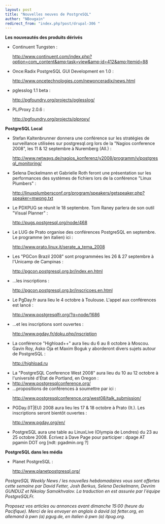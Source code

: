 ```yaml
---
layout: post
title: "Nouvelles neuves de PostgreSQL"
author: "NBougain"
redirect_from: "index.php?post/drupal-306 "
---
```




<!--break-->

<p><strong>Les nouveautés des produits dérivés</strong></p>

<ul>

<li>Continuent Tungsten&nbsp;:

<a target="_blank" href="http://www.continuent.com/index.php?option=com_content&amp;task=view&amp;id=412&amp;Itemid=88">http://www.continuent.com/index.php?option=com_content&amp;task=view&amp;id=412&amp;Itemid=88</a></li>

<li>Once:Radix PostgreSQL GUI Development en 1.0&nbsp;:

<a target="_blank" href="http://www.oncetechnologies.com/newonceradix/news.html">http://www.oncetechnologies.com/newonceradix/news.html</a></li>

<li>pglesslog 1.1 beta&nbsp;:

<a target="_blank" href="http://pgfoundry.org/projects/pglesslog/">http://pgfoundry.org/projects/pglesslog/</a></li>

<li>PL/Proxy 2.0.6&nbsp;:

<a target="_blank" href="http://pgfoundry.org/projects/plproxy/">http://pgfoundry.org/projects/plproxy/</a></li>

</ul>

<p><strong>PostgreSQL Local</strong></p>

<ul>

<li>Stefan Kaltenbrunner donnera une conférence sur les stratégies de surveillance utilisées sur postgresql.org lors de la "Nagios conference 2008", les 11 &amp; 12 septembre à Nuremberg (All.)&nbsp;:

<a target="_blank" href="http://www.netways.de/nagios_konferenz/y2008/programm/v/postgresql_monitoring/">http://www.netways.de/nagios_konferenz/y2008/programm/v/postgresql_monitoring/</a></li>

<li>Selena Deckelmann et Gabrielle Roth feront une présentation sur les performances des systèmes de fichiers lors de la conférence "Linux Plumbers"&nbsp;:

<a target="_blank" href="http://linuxplumbersconf.org/program/speakers/getspeaker.php?speaker=mwong.txt">http://linuxplumbersconf.org/program/speakers/getspeaker.php?speaker=mwong.txt</a></li>

<li>Le PDXPUG se réunit le 18 septembre. Tom Raney parlera de son outil "Visual Planner"&nbsp;:

<a target="_blank" href="http://pugs.postgresql.org/node/468">http://pugs.postgresql.org/node/468</a></li>

<li>Le LUG de Prato organise des conférences PostgreSQL en septembre. Le programme (en italien) ici&nbsp;:

<a target="_blank" href="http://www.prato.linux.it/serate_a_tema_2008">http://www.prato.linux.it/serate_a_tema_2008</a></li>

<li>Les "PGCon Brazil 2008" sont programmées les 26 &amp; 27 septembre à l'Unicamp de Campinas&nbsp;:

<a target="_blank" href="http://pgcon.postgresql.org.br/index.en.html">http://pgcon.postgresql.org.br/index.en.html</a></li>

<li>...les inscriptions&nbsp;:

<a target="_blank" href="http://pgcon.postgresql.org.br/inscricoes.en.html">http://pgcon.postgresql.org.br/inscricoes.en.html</a></li>

<li>Le PgDay.fr aura lieu le 4 octobre à Toulouse. L'appel aux conférences est lancé&nbsp;:

<a target="_blank" href="http://www.postgresqlfr.org/?q=node/1686">http://www.postgresqlfr.org/?q=node/1686</a></li>

<li>...et les inscriptions sont ouvertes&nbsp;:

<a target="_blank" href="http://www.pgday.fr/doku.php/inscription">http://www.pgday.fr/doku.php/inscription</a></li>

<li>La conférence "Highload++" aura lieu du 6 au 8 octobre à Moscou. Gavin Roy, Asko Oja et Maxim Boguk y aborderont divers sujets autour de PostgreSQL&nbsp;:

<a target="_blank" href="http://highload.ru">http://highload.ru</a></li>

<li>La "PostgreSQL Conference West 2008" aura lieu du 10 au 12 octobre à l'université d'État de Portland, en Oregon&nbsp;:</li>

<li><a target="_blank" href="http://www.postgresqlconference.org/">http://www.postgresqlconference.org/</a></li>

<li>...propositions de conférences à soumettre par ici&nbsp;:

<a target="_blank" href="http://www.postgresqlconference.org/west08/talk_submission/">http://www.postgresqlconference.org/west08/talk_submission/</a></li>

<li>PGDay.(IT|EU) 2008 aura lieu les 17 &amp; 18 octobre à Prato (It.). Les inscriptions seront bientôt ouvertes&nbsp;:

<a target="_blank" href="http://www.pgday.org/en/">http://www.pgday.org/en/</a></li>

<li>PostgreSQL aura une table au LinuxLive (Olympia de Londres) du 23 au 25 octobre 2008. Écrivez à Dave Page pour participer&nbsp;: dpage AT pgamin DOT org [ndt: pgadmin.org ?]</li>

</ul>

<p><strong>PostgreSQL dans les média</strong></p>

<ul>

<li>Planet PostgreSQL&nbsp;:

<a target="_blank" href="http://www.planetpostgresql.org/">http://www.planetpostgresql.org/</a></li>

</ul>

<p><em>PostgreSQL Weekly News / les nouvelles hebdomadaires vous sont offertes cette semaine par David Fetter, Josh Berkus, Selena Deckelmann, Devrim GUNDUZ et Nikolay Samokhvalov. La traduction en est assurée par l'équipe PostgreSQLFr.</em></p>

<p><em>Proposez vos articles ou annonces avant dimanche 15:00 (heure du Pacifique). Merci de les envoyer en anglais à david (a) fetter.org, en allemand à pwn (a) pgug.de, en italien à pwn (a) itpug.org.</em></p>